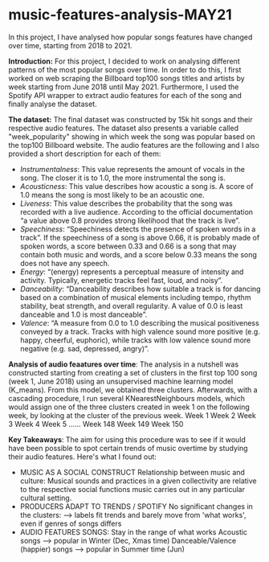 # music-features-analysis-MAY21
In this project, I have analysed how popular songs features have changed over time, starting from 2018 to 2021.

**Introduction:**
For this project, I decided to work on analysing different patterns of the most popular songs over time. In order to do this, I first worked on web scraping the Billboard top100 songs titles and artists by week starting from June 2018 until May 2021. Furthermore, I used the Spotify API wrapper to extract audio features for each of the song and finally analyse the dataset. 

**The dataset:**
The final dataset was constructed by 15k hit songs and their respective audio features. The dataset also presents a variable called "week_popularity" showing in which week the song was popular based on the top100 Billboard website. The audio features are the following and I also provided a short description for each of them: 
- _Instrumentalness_: This value represents the amount of vocals in the song. The closer it is to 1.0, the more instrumental the song is.
- _Acousticness_: This value describes how acoustic a song is. A score of 1.0 means the song is most likely to be an acoustic one.
- _Liveness_: This value describes the probability that the song was recorded with a live audience. According to the official documentation “a value above 0.8 provides strong likelihood that the track is live”.
- _Speechiness_: “Speechiness detects the presence of spoken words in a track”. If the speechiness of a song is above 0.66, it is probably made of spoken words, a score between 0.33 and 0.66 is a song that may contain both music and words, and a score below 0.33 means the song does not have any speech.
- _Energy_: “(energy) represents a perceptual measure of intensity and activity. Typically, energetic tracks feel fast, loud, and noisy”.
- _Danceability_: “Danceability describes how suitable a track is for dancing based on a combination of musical elements including tempo, rhythm stability, beat strength, and overall regularity. A value of 0.0 is least danceable and 1.0 is most danceable”.
- _Valence_: “A measure from 0.0 to 1.0 describing the musical positiveness conveyed by a track. Tracks with high valence sound more positive (e.g. happy, cheerful, euphoric), while tracks with low valence sound more negative (e.g. sad, depressed, angry)”.

**Analysis of audio feaatures over time**:
The analysis in a nutshell was constructed starting from creating a set of clusters in the first top 100 song (week 1, June 2018) using an unsupervised machine learning model (K_means). From this model, we obtained three clusters. Afterwards, with a cascading procedure, I run several KNearestNeighbours models, which would assign one of the three clusters created in week 1 on the following week, by looking at the cluster of the previous week. 
Week 1
  Week 2
    Week 3
      Week 4
        Week 5
          ......
            Week 148
              Week 149
                Week 150

**Key Takeaways**:
The aim for using this procedure was to see if it would have been possible to spot certain trends of music overtime by studying their audio features. Here's what I found out: 
- MUSIC AS A SOCIAL CONSTRUCT
  Relationship between music and culture:
  Musical sounds and practices in a given collectivity are relative to the respective social
  functions music carries out in any particular cultural setting.
- PRODUCERS ADAPT TO TRENDS / SPOTIFY
  No significant changes in the clusters:
  --> labels fit trends and barely move from 'what works', even if genres of songs differs
- AUDIO FEATURES SONGS:
  Stay in the range of what works
  Acoustic songs --> popular in Winter (Dec, Xmas time)
  Danceable/Valence (happier) songs --> popular in Summer time (Jun)
           
